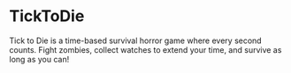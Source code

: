 # TickToDie
Tick to Die is a time-based survival horror game where every second counts. Fight zombies, collect watches to extend your time, and survive as long as you can!

